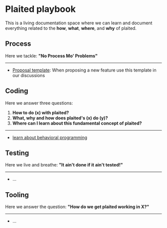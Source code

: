 # Plaited playbook

This is a living documentation space where we can learn and document everything
related to the **how**, **what**, **where**, and **why** of plaited.

## Process

Here we tackle: **"No Process Mo' Problems"**

---

- [Proposal template](proposal-template.md): When proposing a new feature use
  this template in our discussions

## Coding

Here we answer three questions:

1. **How to do (x) with plaited?**
2. **What, why and how does plaited's (x) do (y)?**
3. **Where can I learn about this fundamental concept of plaited?**

---

- [learn about behavioral programming](coding/learn-about-behavioral-programming.md)

## Testing

Here we live and breathe: **"It ain't done if it ain't tested!"**

---

- ...

## Tooling

Here we answer the question: **"How do we get plaited working in X?"**

---

- ...
